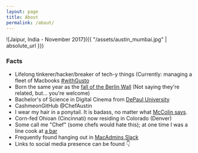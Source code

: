 ```yaml
---
layout: page
title: About
permalink: /about/
---
```


![Jaipur, India - November 2017]({{ "/assets/austin_mumbai.jpg" | absolute_url }})

### Facts

- Lifelong tinkerer/hacker/breaker of tech-y things (Currently: managing a fleet of Macbooks [#withGusto](https://gusto.com)
- Born the same year as the [fall of the Berlin Wall](http://lmgtfy.com/?q=What+year+did+the+Berlin+Wall+fall%3F) (Not saying they're related, but... you're welcome)
- Bachelor's of Science in Digital Cinema from [DePaul University](https://depaul.edu)
- CashmeonGitHub @ChefAustin
- I wear my hair in a ponytail. It is badass, no matter what [McColin says](http://mccolin.com/about/).
- Corn-fed Ohioan (Cincinnati) now residing in Colorado (Denver)
- Some call me "Chef" (some chefs would hate this); at one time I was a line cook at [a bar](http://darkhorsebar.com)
- Frequently found hanging out in [MacAdmins Slack](https://macadmins.herokuapp.com)
- Links to social media presence can be found :point_down:
